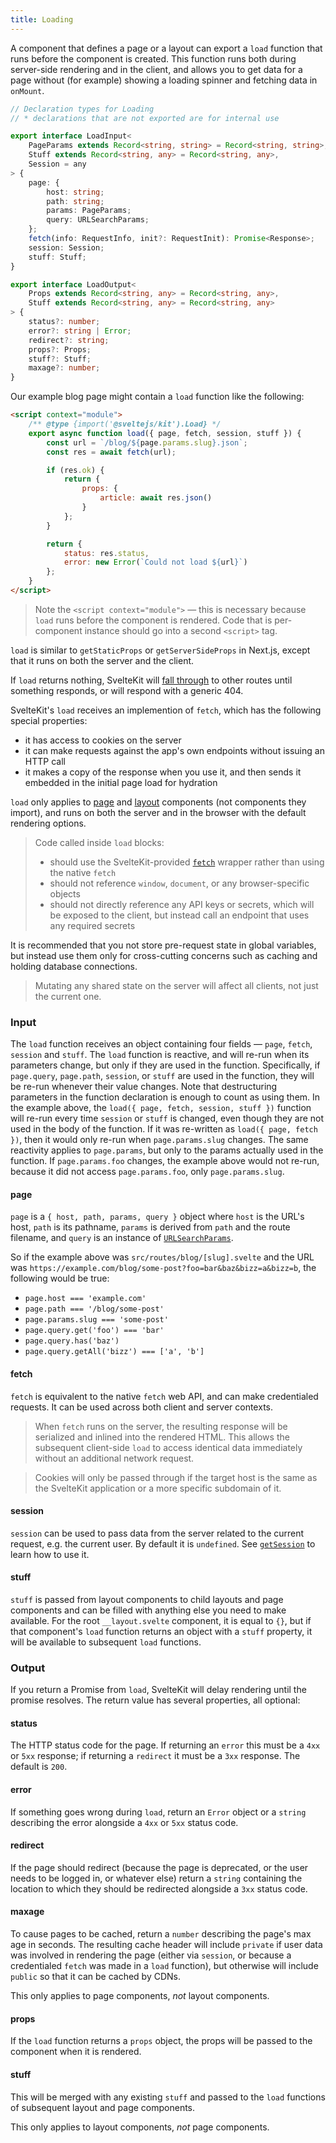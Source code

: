 ```yaml
---
title: Loading
---
```


A component that defines a page or a layout can export a `load` function that runs before the component is created. This function runs both during server-side rendering and in the client, and allows you to get data for a page without (for example) showing a loading spinner and fetching data in `onMount`.

```ts
// Declaration types for Loading
// * declarations that are not exported are for internal use

export interface LoadInput<
	PageParams extends Record<string, string> = Record<string, string>,
	Stuff extends Record<string, any> = Record<string, any>,
	Session = any
> {
	page: {
		host: string;
		path: string;
		params: PageParams;
		query: URLSearchParams;
	};
	fetch(info: RequestInfo, init?: RequestInit): Promise<Response>;
	session: Session;
	stuff: Stuff;
}

export interface LoadOutput<
	Props extends Record<string, any> = Record<string, any>,
	Stuff extends Record<string, any> = Record<string, any>
> {
	status?: number;
	error?: string | Error;
	redirect?: string;
	props?: Props;
	stuff?: Stuff;
	maxage?: number;
}
```

Our example blog page might contain a `load` function like the following:

```html
<script context="module">
	/** @type {import('@sveltejs/kit').Load} */
	export async function load({ page, fetch, session, stuff }) {
		const url = `/blog/${page.params.slug}.json`;
		const res = await fetch(url);

		if (res.ok) {
			return {
				props: {
					article: await res.json()
				}
			};
		}

		return {
			status: res.status,
			error: new Error(`Could not load ${url}`)
		};
	}
</script>
```

> Note the `<script context="module">` — this is necessary because `load` runs before the component is rendered. Code that is per-component instance should go into a second `<script>` tag.

`load` is similar to `getStaticProps` or `getServerSideProps` in Next.js, except that it runs on both the server and the client.

If `load` returns nothing, SvelteKit will [fall through](#routing-advanced-fallthrough-routes) to other routes until something responds, or will respond with a generic 404.

SvelteKit's `load` receives an implemention of `fetch`, which has the following special properties:

- it has access to cookies on the server
- it can make requests against the app's own endpoints without issuing an HTTP call
- it makes a copy of the response when you use it, and then sends it embedded in the initial page load for hydration

`load` only applies to [page](#routing-pages) and [layout](#layouts) components (not components they import), and runs on both the server and in the browser with the default rendering options.

> Code called inside `load` blocks:
>
> - should use the SvelteKit-provided [`fetch`](#loading-input-fetch) wrapper rather than using the native `fetch`
> - should not reference `window`, `document`, or any browser-specific objects
> - should not directly reference any API keys or secrets, which will be exposed to the client, but instead call an endpoint that uses any required secrets

It is recommended that you not store pre-request state in global variables, but instead use them only for cross-cutting concerns such as caching and holding database connections.

> Mutating any shared state on the server will affect all clients, not just the current one.

### Input

The `load` function receives an object containing four fields — `page`, `fetch`, `session` and `stuff`. The `load` function is reactive, and will re-run when its parameters change, but only if they are used in the function. Specifically, if `page.query`, `page.path`, `session`, or `stuff` are used in the function, they will be re-run whenever their value changes. Note that destructuring parameters in the function declaration is enough to count as using them. In the example above, the `load({ page, fetch, session, stuff })` function will re-run every time `session` or `stuff` is changed, even though they are not used in the body of the function. If it was re-written as `load({ page, fetch })`, then it would only re-run when `page.params.slug` changes. The same reactivity applies to `page.params`, but only to the params actually used in the function. If `page.params.foo` changes, the example above would not re-run, because it did not access `page.params.foo`, only `page.params.slug`.

#### page

`page` is a `{ host, path, params, query }` object where `host` is the URL's host, `path` is its pathname, `params` is derived from `path` and the route filename, and `query` is an instance of [`URLSearchParams`](https://developer.mozilla.org/en-US/docs/Web/API/URLSearchParams).

So if the example above was `src/routes/blog/[slug].svelte` and the URL was `https://example.com/blog/some-post?foo=bar&baz&bizz=a&bizz=b`, the following would be true:

- `page.host === 'example.com'`
- `page.path === '/blog/some-post'`
- `page.params.slug === 'some-post'`
- `page.query.get('foo') === 'bar'`
- `page.query.has('baz')`
- `page.query.getAll('bizz') === ['a', 'b']`

#### fetch

`fetch` is equivalent to the native `fetch` web API, and can make credentialed requests. It can be used across both client and server contexts.

> When `fetch` runs on the server, the resulting response will be serialized and inlined into the rendered HTML. This allows the subsequent client-side `load` to access identical data immediately without an additional network request.

> Cookies will only be passed through if the target host is the same as the SvelteKit application or a more specific subdomain of it.

#### session

`session` can be used to pass data from the server related to the current request, e.g. the current user. By default it is `undefined`. See [`getSession`](#hooks-getsession) to learn how to use it.

#### stuff

`stuff` is passed from layout components to child layouts and page components and can be filled with anything else you need to make available. For the root `__layout.svelte` component, it is equal to `{}`, but if that component's `load` function returns an object with a `stuff` property, it will be available to subsequent `load` functions.

### Output

If you return a Promise from `load`, SvelteKit will delay rendering until the promise resolves. The return value has several properties, all optional:

#### status

The HTTP status code for the page. If returning an `error` this must be a `4xx` or `5xx` response; if returning a `redirect` it must be a `3xx` response. The default is `200`.

#### error

If something goes wrong during `load`, return an `Error` object or a `string` describing the error alongside a `4xx` or `5xx` status code.

#### redirect

If the page should redirect (because the page is deprecated, or the user needs to be logged in, or whatever else) return a `string` containing the location to which they should be redirected alongside a `3xx` status code.

#### maxage

To cause pages to be cached, return a `number` describing the page's max age in seconds. The resulting cache header will include `private` if user data was involved in rendering the page (either via `session`, or because a credentialed `fetch` was made in a `load` function), but otherwise will include `public` so that it can be cached by CDNs.

This only applies to page components, _not_ layout components.

#### props

If the `load` function returns a `props` object, the props will be passed to the component when it is rendered.

#### stuff

This will be merged with any existing `stuff` and passed to the `load` functions of subsequent layout and page components.

This only applies to layout components, _not_ page components.
